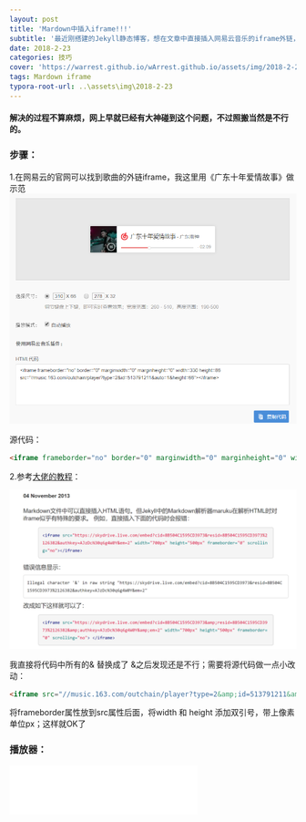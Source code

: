 ```yaml
---
layout: post
title: 'Mardown中插入iframe!!!'
subtitle: '最近刚搭建的Jekyll静态博客，想在文章中直接插入网易云音乐的iframe外链，本以为mardown是支持HTML的原生语句的，但在测试中却发现了错误'
date: 2018-2-23
categories: 技巧
cover: 'https://warrest.github.io/wArrest.github.io/assets/img/2018-2-23/TIM截图20180223163607.png'
tags: Mardown iframe
typora-root-url: ..\assets\img\2018-2-23
---
```

#### 解决的过程不算麻烦，网上早就已经有大神碰到这个问题，不过照搬当然是不行的。
### 步骤：
1.在网易云的官网可以找到歌曲的外链iframe，我这里用《广东十年爱情故事》做示范
![TIM截图20180118100240](\assets\img\2018-2-23\TIM截图20180223164057.png)

源代码：
```html
<iframe frameborder="no" border="0" marginwidth="0" marginheight="0" width=330 height=86 src="//music.163.com/outchain/player?type=2&id=513791211&auto=1&height=66"></iframe>
```
2.参考[大佬的教程](http://blog.shengbin.me/posts/iframe-in-markdown-of-jekyll)：

![TIM截图20180118100240](\assets\img\2018-2-23\TIM截图20180223164448.png)

我直接将代码中所有的& 替换成了 &amp;之后发现还是不行；需要将源代码做一点小改动：

```html
<iframe src="//music.163.com/outchain/player?type=2&amp;id=513791211&amp;auto=1&amp;height=66" frameborder="no" border="0" marginwidth="0" marginheight="0" width="330px" height="86px"> </iframe>
```
将frameborder属性放到src属性后面，将width 和 height 添加双引号，带上像素单位px；这样就OK了

### 播放器：
<iframe src="//music.163.com/outchain/player?type=2&amp;id=513791211&amp;auto=1&amp;height=66" frameborder="no" border="0" marginwidth="0" marginheight="0" width="330px" height="86px"> </iframe>

